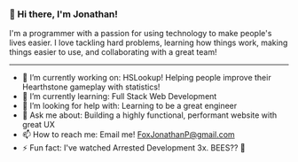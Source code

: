 ### 👋 Hi there, I'm Jonathan!
I'm a programmer with a passion for using technology to make people's lives easier. I love tackling hard problems, learning how things work, making things easier to use, and collaborating with a great team!

---

<!--
**jfox16/jfox16** is a ✨ _special_ ✨ repository because its `README.md` (this file) appears on your GitHub profile.
-->

- 🔭 I’m currently working on: HSLookup! Helping people improve their Hearthstone gameplay with statistics!
- 🌱 I’m currently learning: Full Stack Web Development
- 🤔 I’m looking for help with: Learning to be a great engineer
- 💬 Ask me about: Building a highly functional, performant website with great UX
- 📫 How to reach me: Email me! FoxJonathanP@gmail.com
- ⚡ Fun fact: I've watched Arrested Development 3x. BEES?? 🐝
